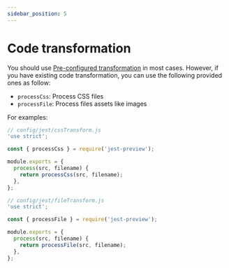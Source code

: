 ```yaml
---
sidebar_position: 5
---
```


# Code transformation

You should use [Pre-configured transformation](/docs/getting-started/installation#2-configure-jests-transform-to-transform-css-and-files) in most cases. However, if you have existing code transformation, you can use the following provided ones as follow:

- `processCss`: Process CSS files
- `processFile`: Process files assets like images

For examples:

```javascript
// config/jest/cssTransform.js
'use strict';

const { processCss } = require('jest-preview');

module.exports = {
  process(src, filename) {
    return processCss(src, filename);
  },
};
```

```javascript
// config/jest/fileTransform.js
'use strict';

const { processFile } = require('jest-preview');

module.exports = {
  process(src, filename) {
    return processFile(src, filename);
  },
};
```
